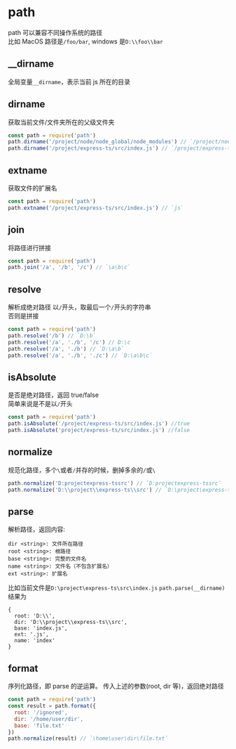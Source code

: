 # path

path 可以兼容不同操作系统的路径  
比如 MacOS 路径是`/foo/bar`, windows 是`D:\\foo\\bar`

## \_\_dirname

全局变量`__dirname`，表示当前 js 所在的目录

## dirname

获取当前文件/文件夹所在的父级文件夹

```js
const path = require('path')
path.dirname('/project/node/node_global/node_modules') // `/project/node/node_global`
path.dirname('/project/express-ts/src/index.js') // `/project/express-ts/src`
```

## extname

获取文件的扩展名

```js
const path = require('path')
path.extname('/project/express-ts/src/index.js') // `js`
```

## join

将路径进行拼接

```js
const path = require('path')
path.join('/a', '/b', '/c') // `\a\b\c`
```

## resolve

解析成绝对路径
以`/`开头，取最后一个`/`开头的字符串  
否则是拼接

```js
const path = require('path')
path.resolve('/b') // `D:\b`
path.resolve('/a', './b', '/c') // D:\c
path.resolve('/a', './b') // `D:\a\b`
path.resolve('/a', './b', './c') // `D:\a\b\c`
```

## isAbsolute

是否是绝对路径，返回 true/false  
简单来说是不是以`/`开头

```js
const path = require('path')
path.isAbsolute('/project/express-ts/src/index.js') //true
path.isAbsolute('project/express-ts/src/index.js') //false
```

## normalize

规范化路径，多个`\`或者`/`并存的时候，删掉多余的`/`或`\`

```js
path.normalize('D:projectexpress-tssrc') // `D:projectexpress-tssrc`
path.normalize('D:\\project\\express-ts\\src') // `D:\project\express-ts\src`
```

## parse

解析路径，返回内容:

```
dir <string>: 文件所在路径
root <string>: 根路径
base <string>: 完整的文件名
name <string>: 文件名（不包含扩展名）
ext <string>: 扩展名
```

比如当前文件是`D:\project\express-ts\src\index.js`
`path.parse(__dirname)`结果为

```
{
  root: 'D:\\',
  dir: 'D:\\project\\express-ts\\src',
  base: 'index.js',
  ext: '.js',
  name: 'index'
}
```

## format

序列化路径，即 parse 的逆运算。
传入上述的参数(root, dir 等)，返回绝对路径

```js
const path = require('path')
const result = path.format({
  root: '/ignored',
  dir: '/home/user/dir',
  base: 'file.txt'
})
path.normalize(result) // `\home\user\dir\file.txt`
```
